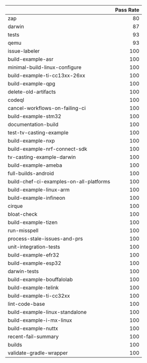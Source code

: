 |                                         |   Pass Rate |
|:----------------------------------------|------------:|
| zap                                     |          80 |
| darwin                                  |          87 |
| tests                                   |          93 |
| qemu                                    |          93 |
| issue-labeler                           |         100 |
| build-example-asr                       |         100 |
| minimal-build-linux-configure           |         100 |
| build-example-ti-cc13xx-26xx            |         100 |
| build-example-qpg                       |         100 |
| delete-old-artifacts                    |         100 |
| codeql                                  |         100 |
| cancel-workflows-on-failing-ci          |         100 |
| build-example-stm32                     |         100 |
| documentation-build                     |         100 |
| test-tv-casting-example                 |         100 |
| build-example-nxp                       |         100 |
| build-example-nrf-connect-sdk           |         100 |
| tv-casting-example-darwin               |         100 |
| build-example-ameba                     |         100 |
| full-builds-android                     |         100 |
| build-chef-ci-examples-on-all-platforms |         100 |
| build-example-linux-arm                 |         100 |
| build-example-infineon                  |         100 |
| cirque                                  |         100 |
| bloat-check                             |         100 |
| build-example-tizen                     |         100 |
| run-misspell                            |         100 |
| process-stale-issues-and-prs            |         100 |
| unit-integration-tests                  |         100 |
| build-example-efr32                     |         100 |
| build-example-esp32                     |         100 |
| darwin-tests                            |         100 |
| build-example-bouffalolab               |         100 |
| build-example-telink                    |         100 |
| build-example-ti-cc32xx                 |         100 |
| lint-code-base                          |         100 |
| build-example-linux-standalone          |         100 |
| build-example-i-mx-linux                |         100 |
| build-example-nuttx                     |         100 |
| recent-fail-summary                     |         100 |
| builds                                  |         100 |
| validate-gradle-wrapper                 |         100 |